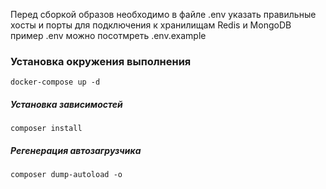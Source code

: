 Перед сборкой образов необходимо в файле .env указать 
правильные хосты и порты для подключения к хранилищам Redis и MongoDB
пример .env можно посотмреть .env.example



### Установка окружения выполнения
```shell script
docker-compose up -d
```

##### Установка зависимостей 
```shell script
composer install
```

##### Регенерация автозагрузчика
```shell script
composer dump-autoload -o
```